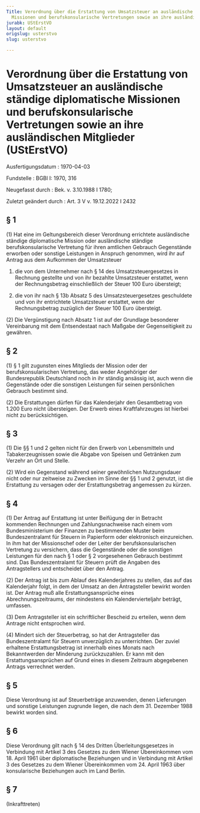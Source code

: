 ```yaml
---
Title: Verordnung über die Erstattung von Umsatzsteuer an ausländische ständige diplomatische
  Missionen und berufskonsularische Vertretungen sowie an ihre ausländischen Mitglieder
jurabk: UStErstVO
layout: default
origslug: usterstvo
slug: usterstvo

---
```


# Verordnung über die Erstattung von Umsatzsteuer an ausländische ständige diplomatische Missionen und berufskonsularische Vertretungen sowie an ihre ausländischen Mitglieder (UStErstVO)

Ausfertigungsdatum
:   1970-04-03

Fundstelle
:   BGBl I: 1970, 316

Neugefasst durch
:   Bek. v. 3.10.1988 I 1780;

Zuletzt geändert durch
:   Art. 3 V v. 19.12.2022 I 2432


## § 1

(1) Hat eine im Geltungsbereich dieser Verordnung errichtete ausländische ständige diplomatische Mission oder ausländische ständige berufskonsularische Vertretung für ihren amtlichen Gebrauch Gegenstände erworben oder sonstige Leistungen in Anspruch genommen, wird ihr auf Antrag aus dem Aufkommen der Umsatzsteuer

1.  die von dem Unternehmer nach § 14 des Umsatzsteuergesetzes in Rechnung gestellte und von ihr bezahlte Umsatzsteuer erstattet, wenn der Rechnungsbetrag einschließlich der Steuer 100 Euro übersteigt;


2.  die von ihr nach § 13b Absatz 5 des Umsatzsteuergesetzes geschuldete und von ihr entrichtete Umsatzsteuer erstattet, wenn der Rechnungsbetrag zuzüglich der Steuer 100 Euro übersteigt.




(2) Die Vergünstigung nach Absatz 1 ist auf der Grundlage besonderer Vereinbarung mit dem Entsendestaat nach Maßgabe der Gegenseitigkeit zu gewähren.


## § 2

(1) § 1 gilt zugunsten eines Mitglieds der Mission oder der berufskonsularischen Vertretung, das weder Angehöriger der Bundesrepublik Deutschland noch in ihr ständig ansässig ist, auch wenn die Gegenstände oder die sonstigen Leistungen für seinen persönlichen Gebrauch bestimmt sind.

(2) Die Erstattungen dürfen für das Kalenderjahr den Gesamtbetrag von 1.200 Euro nicht übersteigen. Der Erwerb eines Kraftfahrzeuges ist hierbei nicht zu berücksichtigen.


## § 3

(1) Die §§ 1 und 2 gelten nicht für den Erwerb von Lebensmitteln und Tabakerzeugnissen sowie die Abgabe von Speisen und Getränken zum Verzehr an Ort und Stelle.

(2) Wird ein Gegenstand während seiner gewöhnlichen Nutzungsdauer nicht oder nur zeitweise zu Zwecken im Sinne der §§ 1 und 2 genutzt, ist die Erstattung zu versagen oder der Erstattungsbetrag angemessen zu kürzen.


## § 4

(1) Der Antrag auf Erstattung ist unter Beifügung der in Betracht kommenden Rechnungen und Zahlungsnachweise nach einem vom Bundesministerium der Finanzen zu bestimmenden Muster beim Bundeszentralamt für Steuern in Papierform oder elektronisch einzureichen. In ihm hat der Missionschef oder der Leiter der berufskonsularischen Vertretung zu versichern, dass die Gegenstände oder die sonstigen Leistungen für den nach § 1 oder § 2 vorgesehenen Gebrauch bestimmt sind. Das Bundeszentralamt für Steuern prüft die Angaben des Antragstellers und entscheidet über den Antrag.

(2) Der Antrag ist bis zum Ablauf des Kalenderjahres zu stellen, das auf das Kalenderjahr folgt, in dem der Umsatz an den Antragsteller bewirkt worden ist. Der Antrag muß alle Erstattungsansprüche eines Abrechnungszeitraums, der mindestens ein Kalendervierteljahr beträgt, umfassen.

(3) Dem Antragsteller ist ein schriftlicher Bescheid zu erteilen, wenn dem Antrage nicht entsprochen wird.

(4) Mindert sich der Steuerbetrag, so hat der Antragsteller das Bundeszentralamt für Steuern unverzüglich zu unterrichten. Der zuviel erhaltene Erstattungsbetrag ist innerhalb eines Monats nach Bekanntwerden der Minderung zurückzuzahlen. Er kann mit den Erstattungsansprüchen auf Grund eines in diesem Zeitraum abgegebenen Antrags verrechnet werden.


## § 5

Diese Verordnung ist auf Steuerbeträge anzuwenden, denen Lieferungen und sonstige Leistungen zugrunde liegen, die nach dem 31. Dezember 1988 bewirkt worden sind.


## § 6

Diese Verordnung gilt nach § 14 des Dritten Überleitungsgesetzes in Verbindung mit Artikel 3 des Gesetzes zu dem Wiener Übereinkommen vom 18. April 1961 über diplomatische Beziehungen und in Verbindung mit Artikel 3 des Gesetzes zu dem Wiener Übereinkommen vom 24. April 1963 über konsularische Beziehungen auch im Land Berlin.


## § 7

(Inkrafttreten)

